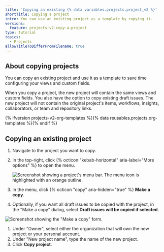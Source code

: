 ```yaml
---
title: 'Copying an existing {% data variables.projects.project_v2 %}'
shortTitle: Copying a project
intro: You can use an existing project as a template by copying it.
versions:
  feature: projects-v2-copy-a-project
type: tutorial
topics:
  - Projects
allowTitleToDifferFromFilename: true
---
```


## About copying projects

You can copy an existing project and use it as a template to save time configuring your views and custom fields.

When you copy a project, the new project will contain the same views and custom fields. You also have the option to copy existing draft issues. The new project will not contain the original project's items, workflows, insights, collaborators, or team and repository links.

{% ifversion projects-v2-org-templates %}{% data reusables.projects.org-templates %}{% endif %}

## Copying an existing project

1. Navigate to the project you want to copy.
1. In the top-right, click {% octicon "kebab-horizontal" aria-label="More options" %} to open the menu.

   ![Screenshot showing a project's menu bar. The menu icon is highlighted with an orange outline.](/assets/images/help/projects-v2/open-menu.png)

1. In the menu, click {% octicon "copy" aria-hidden="true" %} **Make a copy**.  
1. Optionally, if you want all draft issues to be copied with the project, in the "Make a copy" dialog, select **Draft issues will be copied if selected**.
  
  ![Screenshot showing the "Make a copy" form.](/assets/images/help/projects-v2/copy-project-form.png)
  
1. Under "Owner", select either the organization that will own the new project or your personal account.
1. Under "New project name", type the name of the new project.
1. Click **Copy project**.